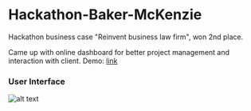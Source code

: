 # Hackathon-Baker-McKenzie
 Hackathon business case "Reinvent business law firm", won 2nd place.

Came up with online dashboard for better project management and interaction with client. 
Demo: [link](http://goo.gl/WoBChD)

### User Interface
![alt text](https://github.com/eryndi/Hackathon-Baker-McKenzie/upload/master/DEMO_Sceen_shots/BAKER09.png "Sign in")
